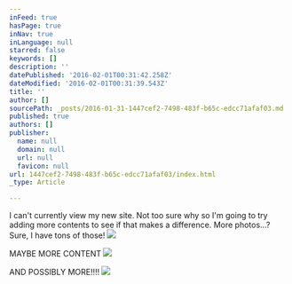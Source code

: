 ```yaml
---
inFeed: true
hasPage: true
inNav: true
inLanguage: null
starred: false
keywords: []
description: ''
datePublished: '2016-02-01T00:31:42.258Z'
dateModified: '2016-02-01T00:31:39.543Z'
title: ''
author: []
sourcePath: _posts/2016-01-31-1447cef2-7498-483f-b65c-edcc71afaf03.md
published: true
authors: []
publisher:
  name: null
  domain: null
  url: null
  favicon: null
url: 1447cef2-7498-483f-b65c-edcc71afaf03/index.html
_type: Article

---
```

I can't currently view my new site. Not too sure why so I'm going to try adding more contents to see if that makes a difference. More photos...? Sure, I have tons of those!
![](https://s3-us-west-2.amazonaws.com/the-grid-img/p/9b3f60d2c612320b2bbec1b9ebfb7c013f7bd44a.jpg)

MAYBE MORE CONTENT
![](https://the-grid-user-content.s3-us-west-2.amazonaws.com/7bb9daf4-6d16-4129-bec3-498e0de8ff34.jpg)

AND POSSIBLY MORE!!!!
![](https://the-grid-user-content.s3-us-west-2.amazonaws.com/4cf68f56-ec26-4d91-9d5d-49a35a148bde.jpg)